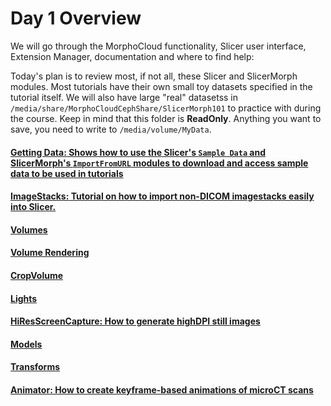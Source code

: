 # Day 1 Overview

We will go through the MorphoCloud functionality, Slicer user interface, Extension Manager, documentation and where to find help:

Today's plan is to review most, if not all, these Slicer and SlicerMorph modules. Most tutorials have their own small toy datasets specified in the tutorial itself. We will also have large "real" datasetss in `/media/share/MorphoCloudCephShare/SlicerMorph101` to practice with during the course. Keep in mind that this folder is **ReadOnly**. Anything you want to save, you need to write to `/media/volume/MyData`.

#### [**Getting Data:** Shows how to use the Slicer's `Sample Data` and SlicerMorph's `ImportFromURL` modules to download and access sample data to be used in tutorials](https://github.com/SlicerMorph/Tutorials/tree/main/SampleData)
#### [**ImageStacks:** Tutorial on how to import non-DICOM imagestacks easily into Slicer.](https://github.com/SlicerMorph/Tutorials/tree/main/ImageStacks)
#### [**Volumes**](https://github.com/SlicerMorph/Tutorials/blob/main/Slicer_Modules/Volumes/Readme.MD)
#### [Volume Rendering](https://github.com/SlicerMorph/Tutorials/blob/main/Slicer_Modules/Volume_Rendering/README.MD)
#### [**CropVolume**](https://github.com/SlicerMorph/Tutorials/blob/main/Slicer_Modules/Crop_Volume/Readme.MD)
#### [Lights](https://github.com/SlicerMorph/Tutorials/blob/main/Slicer_Modules/Lighting/Lights.md)
#### [**HiResScreenCapture:** How to generate highDPI still images](https://github.com/SlicerMorph/Tutorials/tree/main/HiResScreenCapture#readme)
#### [**Models**](https://github.com/SlicerMorph/Tutorials/blob/main/Slicer_Modules/Models/README.md)
#### [**Transforms**](https://github.com/SlicerMorph/Tutorials/blob/main/Slicer_Modules/Transforms/README.md)
#### [**Animator:** How to create keyframe-based animations of microCT scans](https://github.com/SlicerMorph/Tutorials/tree/main/Animator)





